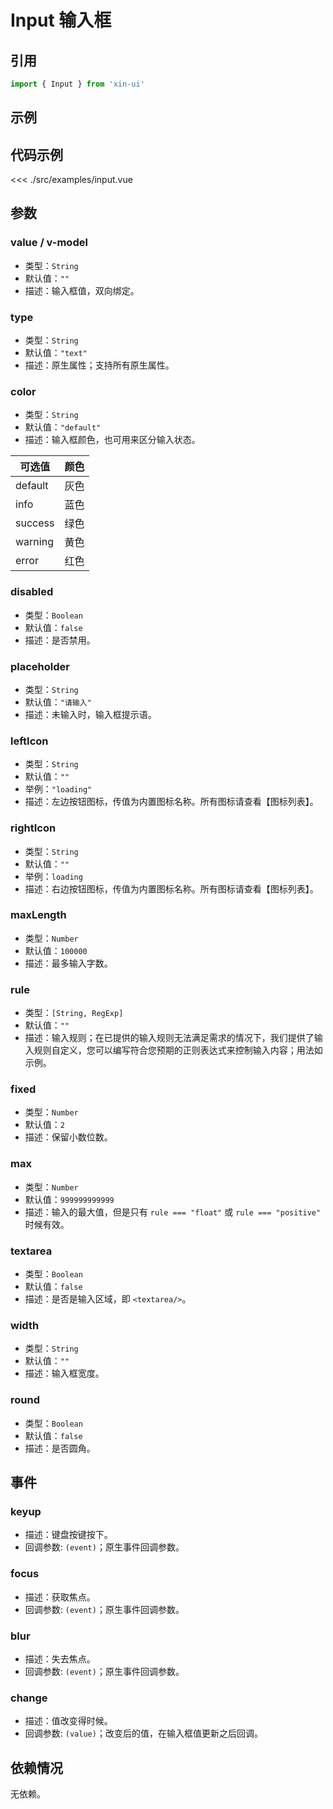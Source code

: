 # Input 输入框

## 引用
```js
import { Input } from 'xin-ui'
```

## 示例
<example-input/>

## 代码示例
<<< ./src/examples/input.vue

## 参数

### value / v-model

* 类型：`String`
* 默认值：`""`
* 描述：输入框值，双向绑定。

### type

* 类型：`String`
* 默认值：`"text"`
* 描述：原生属性；支持所有原生属性。

### color

* 类型：`String`
* 默认值：`"default"`
* 描述：输入框颜色，也可用来区分输入状态。

| 可选值 | 颜色 |
| - | - |
| default | 灰色 |
| info | 蓝色 |
| success | 绿色 |
| warning | 黄色 |
| error | 红色 |

### disabled

* 类型：`Boolean`
* 默认值：`false`
* 描述：是否禁用。

### placeholder

* 类型：`String`
* 默认值：`"请输入"`
* 描述：未输入时，输入框提示语。

### leftIcon

* 类型：`String`
* 默认值：`""`
* 举例：`"loading"`
* 描述：左边按钮图标，传值为内置图标名称。所有图标请查看【图标列表】。

### rightIcon

* 类型：`String`
* 默认值：`""`
* 举例：`loading`
* 描述：右边按钮图标，传值为内置图标名称。所有图标请查看【图标列表】。

### maxLength

* 类型：`Number`
* 默认值：`100000`
* 描述：最多输入字数。

### rule

* 类型：`[String, RegExp]`
* 默认值：`""`
* 描述：输入规则；在已提供的输入规则无法满足需求的情况下，我们提供了输入规则自定义，您可以编写符合您预期的正则表达式来控制输入内容；用法如示例。

### fixed

* 类型：`Number`
* 默认值：`2`
* 描述：保留小数位数。

### max

* 类型：`Number`
* 默认值：`999999999999`
* 描述：输入的最大值，但是只有 `rule === "float"` 或 `rule === "positive"` 时候有效。

### textarea

* 类型：`Boolean`
* 默认值：`false`
* 描述：是否是输入区域，即 `<textarea/>`。

### width

* 类型：`String`
* 默认值：`""`
* 描述：输入框宽度。

### round

* 类型：`Boolean`
* 默认值：`false`
* 描述：是否圆角。

## 事件

### keyup
* 描述：键盘按键按下。
* 回调参数: `(event)`；原生事件回调参数。

### focus
* 描述：获取焦点。
* 回调参数: `(event)`；原生事件回调参数。

### blur
* 描述：失去焦点。
* 回调参数: `(event)`；原生事件回调参数。

### change
* 描述：值改变得时候。
* 回调参数: `(value)`；改变后的值，在输入框值更新之后回调。

## 依赖情况

无依赖。






